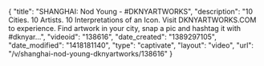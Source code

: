 {
    "title": "SHANGHAI: Nod Young - #DKNYARTWORKS",
    "description": "10 Cities. 10 Artists. 10 Interpretations of an Icon. Visit DKNYARTWORKS.COM to experience. Find artwork in your city, snap a pic and hashtag it with #dknyar...",
    "videoid": "138616",
    "date_created": "1389297105",
    "date_modified": "1418181140",
    "type": "captivate",
    "layout": "video",
    "url": "\/v\/shanghai-nod-young-dknyartworks\/138616"
}